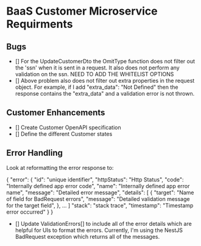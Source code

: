 # BaaS Customer Microservice Requirments

## Bugs
- []  For the UpdateCustomerDto the OmitType function does not filter
      out the 'ssn' when it is sent in a request. It also does not
      perform any validation on the ssn. NEED TO ADD THE WHITELIST OPTIONS
- []  Above problem also does not filter out extra properties in the
      request object. For example, if I add "extra_data": "Not Defined"
      then the response contains the "extra_data" and a validation
      error is not thrown.

## Customer Enhancements
- []  Create Customer OpenAPI specification
- []  Define the different Customer states

## Error Handling
Look at reformatting the error response to:

{
  "error": {
    "id":           "unique identifier",
    "httpStatus":   "Http Status",
    "code":         "Internally defined app error code",
    "name":         "Internally defined app error name",
    "message":      "Detailed error message",
    "details": [
      {
        "target":   "Name of field for BadRequest errors",
        "message":  "Detailed validation message for the target field",
      },
      ...
    ]
    "stack":        "stack trace",
    "timestamp":    "Timestamp error occurred"
  }
}

- []  Update ValidationErrors[] to include all of the error details which
      are helpful for UIs to format the errors. Currently, I'm using the
      NestJS BadRequest exception which returns all of the messages.